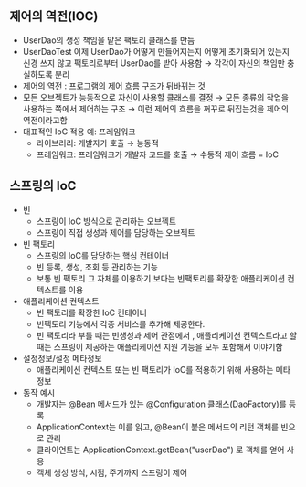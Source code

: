 ## 제어의 역전(IOC)

- UserDao의 생성 책임을 맡은 팩토리 클래스를 만듬
- UserDaoTest 이제 UserDao가 어떻게 만들어지는지 어떻게 초기화되어 있는지 신경 쓰지 않고 팩토리로부터 UserDao를 받아 사용함 → 각각이 자신의 책임만 충실하도록 분리
- 제어의 역전 : 프로그램의 제어 흐름 구조가 뒤바뀌는 것
- 모든 오브젝트가 능동적으로 자신이 사용할 클래스를 결정 → 모든 종류의 작업을 사용하는 쪽에서 제어하는 구조 → 이런 제어의 흐름을 꺼꾸로 뒤집는것을 제어의 역전이라고함
- 대표적인 IoC 적용 예: 프레임워크
  - 라이브러리: 개발자가 호출 → 능동적
  - 프레임워크: 프레임워크가 개발자 코드를 호출 → 수동적 제어 흐름 = IoC

## 스프링의 IoC

- 빈
  - 스프링이 IoC 방식으로 관리하는 오브젝트
  - 스프링이 직접 생성과 제어를 담당하는 오브젝트
- 빈 팩토리
  - 스프링의 IoC를 담당하는 핵심 컨테이너
  - 빈 등록, 생성, 조회 등 관리하는 기능
  - 보통 빈 팩토리 그 자체를 이용하기 보다는 빈팩토리를 확장한 애플리케이션 컨텍스트를 이용
- 애플리케이션 컨텍스트
  - 빈 팩토리를 확장한 IoC 컨테이너
  - 빈팩토리 기능에서 각종 서비스를 추가해 제공한다.
  - 빈 팩토리라 부를 때는 빈생성과 제어 관점에서 , 애플리케이션 컨텍스트라고 할 때는 스프링이 제공하는 애플리케이션 지원 기능을 모두 포함해서 이야기함
- 설정정보/설정 메타정보
  - 애플리케이션 컨텍스트 또는 빈 팩토리가 IoC를 적용하기 위해 사용하는 메타 정보
- 동작 예시
  - 개발자는 @Bean 메서드가 있는 @Configuration 클래스(DaoFactory)를 등록
  - ApplicationContext는 이를 읽고, @Bean이 붙은 메서드의 리턴 객체를 빈으로 관리
  - 클라이언트는 ApplicationContext.getBean("userDao") 로 객체를 얻어 사용
  - 객체 생성 방식, 시점, 주기까지 스프링이 제어
